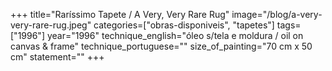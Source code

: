 +++
title="Raríssimo Tapete / A Very, Very Rare Rug"
image="/blog/a-very-very-rare-rug.jpeg"
categories=["obras-disponiveis", "tapetes"]
tags=["1996"]
year="1996"
technique_english="óleo s/tela e moldura / oil on canvas & frame"
technique_portuguese=""
size_of_painting="70 cm x 50 cm"
statement=""
+++
